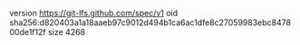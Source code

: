 version https://git-lfs.github.com/spec/v1
oid sha256:d820403a1a18aaeb97c9012d494b1ca6ac1dfe8c27059983ebc847800de1f12f
size 4268
